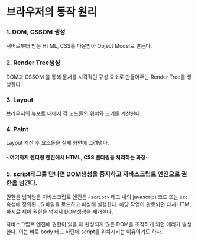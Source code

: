 # 브라우저의 동작 원리

### 1. DOM, CSSOM 생성

서버로부터 받은 HTML, CSS를 다운받아 Object Model로 만든다.

### 2. Render Tree생성

DOM과 CSSOM 을 통해 문서를 시각적인 구성 요소로 만들어주는 Render Tree를 생성한다.

### 3. Layout

브라우저의 뷰포트 내에서 각 노드들의 위치와 크기를 계산한다.

### 4. Paint

Layout 계산 후 요소들을 실제 화면에 그려낸다.

#### ~여기까지 렌더링 엔진에서 HTML, CSS 렌더링을 처리하는 과정~

### 5. script태그를 만나면 DOM생성을 중지하고 자바스크립트 엔진으로 권한을 넘긴다.

권한을 넘겨받은 자바스크립트 엔진은 `<script>` 태그 내의 javascript 코드 또는 `src` 속성에 정의된 JS 파일을 로드하고 파싱해 실행한다. 해당 작업이 완료되면 다시 HTML 파서로 제어 권한을 넘겨서 DOM생성을 재개한다.

자바스크립트 엔진에 권한이 있을 때 완성되지 않은 DOM을 조작하게 되면 에러가 발생한다. 이는 바로 body 태그 하단에 script를 위치시키는 이유이기도 하다.
